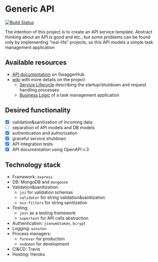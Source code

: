 # Generic API

[![Build Status](https://travis-ci.org/artemeknyazev/generic-api.svg?branch=master)](https://travis-ci.org/artemeknyazev/generic-api)

The intention of this project is to create an API service template. Abstract thinking about an API is good and etc., but some problems can be found only by implementing “real-life” projects, so this API models a simple task management application

## Available resources

* [API documentation](https://app.swaggerhub.com/apis/artemeknyazev/generic-api) on SwaggerHub
* [wiki](https://github.com/artemeknyazev/generic-api/wiki) with more details on the project
  * [Service Lifecycle](https://github.com/artemeknyazev/generic-api/wiki/service-lifecycle) describing the startup/shutdown and request handling processes
  * [Business Logic](https://github.com/artemeknyazev/generic-api/wiki/service-lifecycle) of a task management application

## Desired functionality

- [x] validation&sanitization of incoming data
- [ ] separation of API models and DB models
- [x] authentication and authorization
- [x] graceful service shutdown
- [x] API integration tests
- [x] API documentation using OpenAPI v.3

## Technology stack

* Framework: `express`
* DB: MongoDB and `mongoose`
* Validation&sanitization:
  * `joi` for validation schemas
  * `validator` for string validation&sanitization
  * `xss-filters` for string sanitization
* Testing:
  * `jest` as a testing framework
  * `supertest` for API calls abstraction
* Authentication: `jsonwebtoken`, `bcrypt`
* Logging: `winston`
* Process managers:
  * `forever` for production
  * `nodemon` for development
* CI&CD: Travis
* Hosting: Heroku
